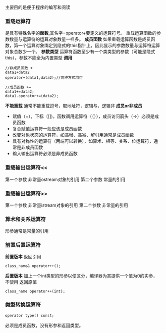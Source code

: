 主要目的是便于程序的编写和阅读
### **重载运算符**
是具有特殊名字的**函数**,其名字=operator+要定义的运算符号。
重载运算函数的参数数量与运算符的运算对象数量一样多。
**成员函数**
如果重载运算函数是成员函数，第一个运算对象绑定到隐式的this指针上，因此显示的参数数量与运算符运算对象总数少一个。
**参数类型**
运算符函数至少有一个类类型的参数（可能是隐式this），参数不能全为内置类型
**调用**
```
//非成员函数 +
data1+data2
operator+(data1,data2);//两种方式均可

//成员函数 +=
data1+=data2;
data1.operator+=(data2);
```
**不能重载**
通常不能重载逗号，取地址符，逻辑与，逻辑非
**成员or非成员**
* 赋值（=），下标（[])，函数调用运算符（（）），成员访问箭头（->）必须是成员函数
* 复合赋值运算符一般应该是成员函数
* 改变对象状态的运算符，如递增、递减、解引用通常是成员函数
* 具有对称性的运算符（两端可以转换），如算术、相等、关系、位运算符，通常是非成员函数
* 输入输出运算符必须是非成员函数

### **重载输出运算符<<**
第一个参数 非常量ostream对象的引用
第二个参数 常量的引用
### **重载输出运算符>>**
第一个参数 非常量istream对象的引用
第二个参数 非常量的引用
### **算术和关系运算符**
形参通常是常量的引用

### **前置后置运算符**
**前置版本**
返回引用
```
class_name& operator++();
```
**后置版本**
加上一个int类型的形参以便区分，编译器为其提供一个值为0的实参，不使用
返回原值
```
class_name operator++(int);
```

### **类型转换运算符**
```
operator type() const;
```
必须是成员函数，没有形参和返回类型。